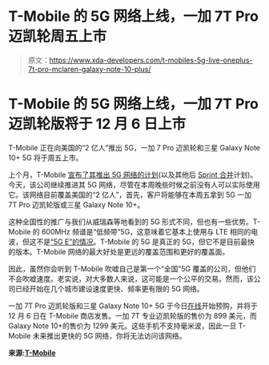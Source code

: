 # T-Mobile 的 5G 网络上线，一加 7T Pro 迈凯轮周五上市

> 原文：<https://www.xda-developers.com/t-mobiles-5g-live-oneplus-7t-pro-mclaren-galaxy-note-10-plus/>

# T-Mobile 的 5G 网络上线，一加 7T Pro 迈凯轮版将于 12 月 6 日上市

T-Mobile 正在向美国的“2 亿人”推出 5G，一加 7 Pro 迈凯轮和三星 Galaxy Note 10+ 5G 将于周五上市。

上个月，T-Mobile [宣布了其推出 5G 网络的计划](https://www.xda-developers.com/t-mobile-sprint-merger-plans-5g-rollout/)(以及其他后 [Sprint 合并](https://www.xda-developers.com/sprint-tmobile-merger/)计划)。今天，该公司继续推进其 5G 网络，尽管在本周晚些时候之前没有人可以实际使用它。该网络目前覆盖美国的“2 亿人”，首先，客户将能够在本周五拿到 5G 一加 7T Pro 迈凯轮版或三星 Galaxy Note 10+。

这种全国性的推广与我们从威瑞森等地看到的 5G 形式不同，但也有一些优势。T-Mobile 的 600MHz 频谱是“低频带”5G，这意味着它基本上使用与 LTE 相同的电波，但这不是[“5G E”的情况](https://www.xda-developers.com/sprint-suing-att-5g-e-branding/)。T-Mobile 的 5G 是真正的 5G，但它不是目前最快的版本。T-Mobile 网络的最大好处是更远的覆盖范围和更好的覆盖面。

因此，虽然你会听到 T-Mobile 吹嘘自己是第一个“全国”5G 覆盖的公司，但他们不会吹嘘速度。老实说，对大多数人来说，这可能是一个公平的交易。然而，该公司已经开始在几个城市建设速度更快、频率更有限的 5G 网络。

一加 7T Pro 迈凯轮版和三星 Galaxy Note 10+ 5G 于今日[在线](https://cts.businesswire.com/ct/CT?id=smartlink&url=http%3A%2F%2Fwww.t-mobile.com%2Fdevices%2F5g-phones&esheet=52137779&newsitemid=20191202005562&lan=en-US&anchor=www.t-mobile.com%2Fdevices%2F5g-phones&index=2&md5=4fc3dc9eb6e526f2d4398825fef3be00)开始预购，并将于 12 月 6 日在 T-Mobile 商店发售。一加 7T 专业迈凯轮版的售价为 899 美元，而 Galaxy Note 10+的售价为 1299 美元。这些手机不支持毫米波，因此一旦 T-Mobile 未来推出更快的 5G 网络，你将无法访问该网络。

**来源:[T-Mobile](https://investor.t-mobile.com/news-and-events/t-mobile-us-press-releases/press-release-details/2019/T-Mobile-5G-Its-On/default.aspx)**